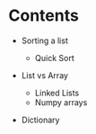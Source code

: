 # Contents

- Sorting a list
   - Quick Sort

- List vs Array
  - Linked Lists
  - Numpy arrays

- Dictionary

